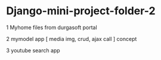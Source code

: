 
# Django-mini-project-folder-2


1  Myhome files from durgasoft portal

2  mymodel app [ media img, crud, ajax call ] concept

3 youtube search app 
